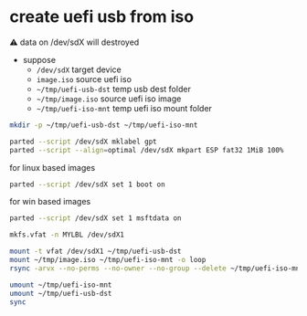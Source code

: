 # create uefi usb from iso

:warning: data on /dev/sdX will destroyed

- suppose
  - `/dev/sdX` target device
  - `image.iso` source uefi iso
  - `~/tmp/uefi-usb-dst` temp usb dest folder  
  - `~/tmp/image.iso` source uefi iso image
  - `~/tmp/uefi-iso-mnt` temp uefi iso mount folder

```sh
mkdir -p ~/tmp/uefi-usb-dst ~/tmp/uefi-iso-mnt

parted --script /dev/sdX mklabel gpt
parted --script --align=optimal /dev/sdX mkpart ESP fat32 1MiB 100%
```

for linux based images
```sh
parted --script /dev/sdX set 1 boot on
```

for win based images
```sh
parted --script /dev/sdX set 1 msftdata on
```

```sh
mkfs.vfat -n MYLBL /dev/sdX1

mount -t vfat /dev/sdX1 ~/tmp/uefi-usb-dst
mount ~/tmp/image.iso ~/tmp/uefi-iso-mnt -o loop
rsync -arvx --no-perms --no-owner --no-group --delete ~/tmp/uefi-iso-mnt/ ~/tmp/uefi-usb-dst/

umount ~/tmp/uefi-iso-mnt
umount ~/tmp/uefi-usb-dst
sync
```
